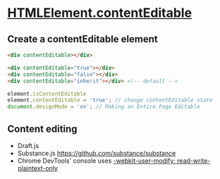 # [HTMLElement.contentEditable](https://developer.mozilla.org/en-US/docs/Web/API/HTMLElement/contentEditable)

## Create a contentEditable element
```html
<div contentEditable></div>

<div contentEditable="true"></div>
<div contentEditable="false"></div>
<div contentEditable="inherit"></div> <!-- default -->
```

```js
element.isContentEditable
element.contentEditable = 'true'; // change contentEditable state
document.designMode = 'on'; // Making an Entire Page Editable
```

## Content editing
- Draft.js
- Substance.js https://github.com/substance/substance
- Chrome DevTools' console uses [-webkit-user-modify: read-write-plaintext-only](https://developer.mozilla.org/en-US/docs/Web/CSS/-moz-user-modify)
